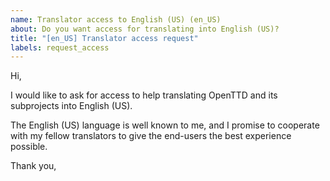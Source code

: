 ```yaml
---
name: Translator access to English (US) (en_US)
about: Do you want access for translating into English (US)?
title: "[en_US] Translator access request"
labels: request_access
---
```


<!-- translator: en_US -->
<!-- Please do not edit the header of this template. If you have something to add, do this at the end. -->

Hi,

I would like to ask for access to help translating OpenTTD and its subprojects into English (US).

The English (US) language is well known to me, and I promise to cooperate with my fellow translators to give the end-users the best experience possible.

<!-- DO NOT modify anything above this line; feel free to add a personal touch below this line -->

Thank you,
